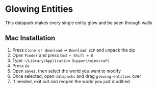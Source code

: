 # Glowing Entities

This datapack makes every single entity glow and be seen through walls

## Mac Installation

1. Press `Clone or download` -> `Download ZIP` and unpack the zip
2. Open `Finder` and press `Cmd + Shift + G`
3. Type `~/Library/Application Support/minecraft`
4. Press `Go`
5. Open `saves`, then select the world you want to modify
6. Once selected, open `datapacks` and drag `glowing-entities` over
7. If needed, exit out and reopen the world you just modified
